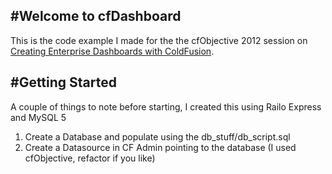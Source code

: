 #Welcome to cfDashboard
---
This is the code example I made for the the cfObjective 2012 session on [Creating Enterprise Dashboards with ColdFusion](http://www.cfobjective.com/sessions/creating-enterprise-dashboards-with-coldfusion/).

#Getting Started
---
A couple of things to note before starting, I created this using Railo Express and MySQL 5

1. Create a Database and populate using the db_stuff/db_script.sql
2. Create a Datasource in CF Admin pointing to the database (I used cfObjective, refactor if you like)